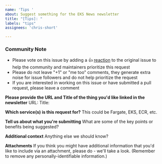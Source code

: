 ```yaml
---
name: 'Tips '
about: Suggest something for the EKS News newsletter
title: "[Tips]: "
labels: "tips"
assignees: 'chris-short'

---
```


<!-- Please keep this note for the community -->

### Community Note

* Please vote on this issue by adding a 👍 [reaction](https://blog.github.com/2016-03-10-add-reactions-to-pull-requests-issues-and-comments/) to the original issue to help the community and maintainers prioritize this request
* Please do not leave "+1" or "me too" comments, they generate extra noise for issue followers and do not help prioritize the request
* If you are interested in working on this issue or have submitted a pull request, please leave a comment

<!-- Thank you for keeping this note for the community -->

<!--

**Security disclosures**

If you think you’ve found a potential security issue, please do not post it in the Issues.  Instead, please follow the instructions [here](https://aws.amazon.com/security/vulnerability-reporting/) or [email AWS security directly](mailto:aws-security@amazon.com).

-->

**Please provide the URL and Title of the thing you'd like linked in the newsletter**
URL: 
Title: 

**Which service(s) is this request for?**
This could be Fargate, EKS, ECR, etc.

**Tell us about what you're submitting**
What are some of the key points or benefits being suggested?

**Additional context**
Anything else we should know?

**Attachments**
If you think you might have additional information that you'd like to include via an attachment, please do - we'll take a look. (Remember to remove any personally-identifiable information.)
